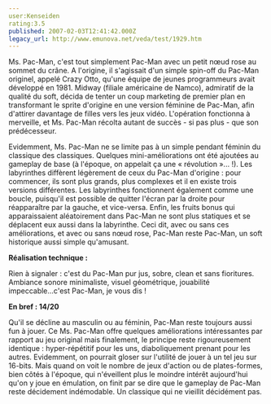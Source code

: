 ```yaml
---
user:Kenseiden
rating:3.5
published: 2007-02-03T12:41:42.000Z
legacy_url: http://www.emunova.net/veda/test/1929.htm
---
```

Ms. Pac-Man, c'est tout simplement Pac-Man avec un petit nœud rose au sommet du crâne. A l'origine, il s'agissait d'un simple spin-off du Pac-Man originel, appelé Crazy Otto, qu'une équipe de jeunes programmeurs avait développé en 1981\. Midway (filiale américaine de Namco), admiratif de la qualité du soft, décida de tenter un coup marketing de premier plan en transformant le sprite d'origine en une version féminine de Pac-Man, afin d'attirer davantage de filles vers les jeux vidéo. L'opération fonctionna à merveille, et Ms. Pac-Man récolta autant de succès - si pas plus - que son prédécesseur.  

  

Evidemment, Ms. Pac-Man ne se limite pas à un simple pendant féminin du classique des classiques. Quelques mini-améliorations ont été ajoutées au gameplay de base (à l'époque, on appelait ça une « révolution »... !). Les labyrinthes diffèrent légèrement de ceux du Pac-Man d'origine : pour commencer, ils sont plus grands, plus complexes et il en existe trois versions différentes. Les labyrinthes fonctionnent également comme une boucle, puisqu'il est possible de quitter l'écran par la droite pour réapparaître par la gauche, et vice-versa. Enfin, les fruits bonus qui apparaissaient aléatoirement dans Pac-Man ne sont plus statiques et se déplacent eux aussi dans la labyrinthe. Ceci dit, avec ou sans ces améliorations, et avec ou sans nœud rose, Pac-Man reste Pac-Man, un soft historique aussi simple qu'amusant.  

  

**Réalisation technique :**  

Rien à signaler : c'est du Pac-Man pur jus, sobre, clean et sans fioritures. Ambiance sonore minimaliste, visuel géométrique, jouabilité impeccable...c'est Pac-Man, je vous dis !  

  

**En bref : 14/20**  

Qu'il se décline au masculin ou au féminin, Pac-Man reste toujours aussi fun à jouer. Ce Ms. Pac-Man offre quelques améliorations intéressantes par rapport au jeu original mais finalement, le principe reste rigoureusement identique : hyper-répétitif pour les uns, diaboliquement prenant pour les autres. Evidemment, on pourrait gloser sur l'utilité de jouer à un tel jeu sur 16-bits. Mais quand on voit le nombre de jeux d'action ou de plates-formes, bien côtés à l'époque, qui n'éveillent plus le moindre intérêt aujourd'hui qu'on y joue en émulation, on finit par se dire que le gameplay de Pac-Man reste décidement indémodable. Un classique qui ne vieillit décidément pas.